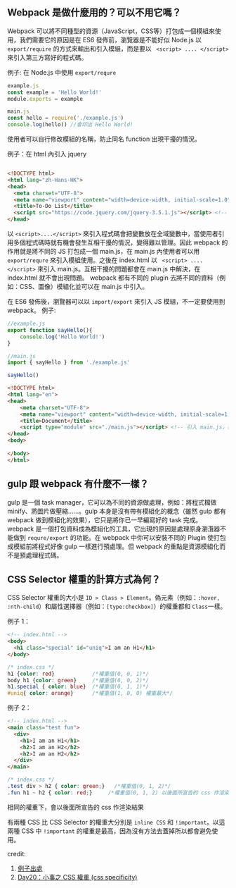 ## Webpack 是做什麼用的？可以不用它嗎？
Webpack 可以將不同種型的資源（JavaScript，CSS等）打包成一個模組來使用，我們需要它的原因是在 ES6 發佈前，瀏覽器是不能好似 Node.js 以 `export/require` 的方式來輸出和引入模組，而是要以 ` <script> .... </script>` 來引入第三方寫好的程式碼。

例子:
在 Node.js 中使用 `export/requre`
```js
example.js
const example = 'Hello World!'
module.exports = example

main.js
const hello = require('./example.js')
console.log(hello)) //會印出 Hello World!
```
使用者可以自行修改模組的名稱，防止同名 function 出現干擾的情況。

例子：在 html 內引入 jquery 
```html

<!DOCTYPE html>
<html lang="zh-Hans-HK">
<head>
  <meta charset="UTF-8">
  <meta name="viewport" content="width=device-width, initial-scale=1.0">
  <title>To-Do List</title>
  <script src="https://code.jquery.com/jquery-3.5.1.js"></script> <!-- 引入 jquery -->
</head>
```

以 `<script>....</script>` 來引入程式碼會把變數放在全域變數中，當使用者引用多個程式碼時就有機會發生互相干擾的情況，變得難以管理。因此 webpack 的作用就是將不同的 JS 打包成一個 main.js，在 main.js 內使用者可以用 `export/requre` 來引入模組使用。之後在 index.html 以 ` <script> .... </script>` 來引入 main.js。互相干擾的問題都會在 main.js 中解決，在 index.html 就不會出現問題。
webpack 都有不同的 plugin 去將不同的資料（例如：CSS、圖像）模組化並可以在 main.js 中引入。

在 ES6 發佈後，瀏覽器可以以 `import/export` 來引入 JS 模組，不一定要使用到 webpack。
例子:
```js
//example.js
export function sayHello(){
    console.log('Hello World!')
}

//main.js
import { sayHello } from './example.js'

sayHello()
```
```html 
<!DOCTYPE html>
<html lang="en">
<head>
    <meta charset="UTF-8">
    <meta name="viewport" content="width=device-width, initial-scale=1.0">
    <title>Document</title>
    <script type="module" src="./main.js"></script> <!-- 引入 main.js，在 console 中印出 Hello World! -->
</head>
<body>
    
</body>
</html>
```
## gulp 跟 webpack 有什麼不一樣？
gulp 是一個 task manager，它可以為不同的資源做處理，例如：將程式檔做 minify、將圖片做壓縮……。gulp 本身是沒有帶有模組化的概念（雖然 gulp 都有 webpack 做到模組化的效果），它只是將你已一早編寫好的 task 完成。 webpack 是一個打包資料成為模組化的工具，它出現的原因是處理原身瀏灠器不能做到 `requre/export` 的功能。在 webpack 中你可以安裝不同的 Plugin 使打包成模組前將程式好像 gulp 一樣進行預處理。但 webpack 的重點是資源模組化而不是預處理程式碼。


## CSS Selector 權重的計算方式為何？
CSS Selector 權重的大小是 `ID > Class > Element`。偽元素（例如：`:hover, :nth-child`）和屬性選擇器（例如：`[type:checkbox]`）的權重都和 `Class`一樣。

例子 1：
```html
<!-- index.html -->
<body>
  <h1 class="special" id="uniq">I am an H1</h1>
</body>
```
```css
/* index.css */
h1 {color: red}            /*權重值(0, 0, 1)*/
body h1 {color: green}     /*權重值(0, 0, 2)*/
h1.special { color: blue}  /*權重值(0, 1, 1)*/
#uniq{ color: orange}      /*權重值(1, 0, 0) 權重最大*/
```

例子 2：
```html
<!-- index.html -->
<main class="test fun">
  <div>
    <h1>I am an H1</h1>
    <h2>I am an H2</h2>
    <h2>I am an H2</h2>
  </div>
</main>
```
```css
/* index.css */
.test div > h2 { color: green;}   /*權重值(0, 1, 2)*/
.fun h1 ~ h2 { color: red;}     /*權重值(0, 1, 2) 以後面所宣告的 css 作渲染結果*/
```
相同的權重下，會以後面所宣告的 css 作渲染結果

有兩種 CSS 比 CSS Selector 的權重大分別是 `inline CSS` 和 `!important`。以這兩種 CSS 中 `!important` 的權重是最高，因為沒有方法去蓋掉所以都會避免使用。

credit: 
1. [例子出處](https://ithelp.ithome.com.tw/articles/10221486)
2. [Day20：小事之 CSS 權重 (css specificity)](https://ithelp.ithome.com.tw/articles/10196454)